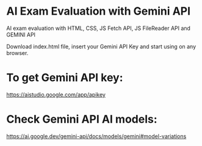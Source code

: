 # AI Exam Evaluation with Gemini API
AI exam evaluation with HTML, CSS, JS Fetch API, JS FileReader API and GEMINI API

Download index.html file, insert your Gemini API Key and start using on any browser.

# To get Gemini API key: 
https://aistudio.google.com/app/apikey

# Check Gemini API AI models: 
https://ai.google.dev/gemini-api/docs/models/gemini#model-variations
